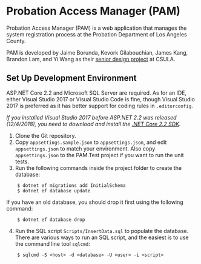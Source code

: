# Probation Access Manager (PAM)

Probation Access Manager (PAM) is a web application that manages the system registration process at the Probation
Department of Los Angeles County.

PAM is developed by Jaime Borunda, Kevork Gilabouchian, James Kang, Brandon Lam, and Yi Wang as their
[senior design project](https://csns.calstatela.edu/department/cs/project/view?id=6636013) at CSULA.

## Set Up Development Environment

ASP.NET Core 2.2 and Microsoft SQL Server are required. As for an IDE, either Visual Studio 2017 or Visual Studio
Code is fine, though Visual Studio 2017 is preferred as it has better support for coding rules in `.editorconfig`.

*If you installed Visual Studio 2017 before ASP.NET 2.2 was released (12/4/2018), you need to download and install
the [.NET Core 2.2 SDK](https://dotnet.microsoft.com/download/dotnet-core/2.2).*

1. Clone the Git repository.
2. Copy `appsettings.sample.json` to `appsettings.json`, and edit `appsettings.json` to match your environment.
   Also copy `appsettings.json` to the PAM.Test project if you want to run the unit tests.
3. Run the following commands inside the project folder to create the database:
```
    $ dotnet ef migrations add InitialSchema
    $ dotnet ef database update
```
If you have an old database, you should drop it first using the following command:
```
    $ dotnet ef database drop
```
4. Run the SQL script `Scripts/InsertData.sql` to populate the database. There are various ways to run an SQL
script, and the easiest is to use the command line tool `sqlcmd`:
```
    $ sqlcmd -S <host> -d <database> -U <user> -i <script>
```
